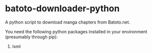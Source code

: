 batoto-downloader-python
========================

A python script to download manga chapters from Batoto.net.

You need the following python packages installed in your environment
(presumably through pip):

1. lxml
